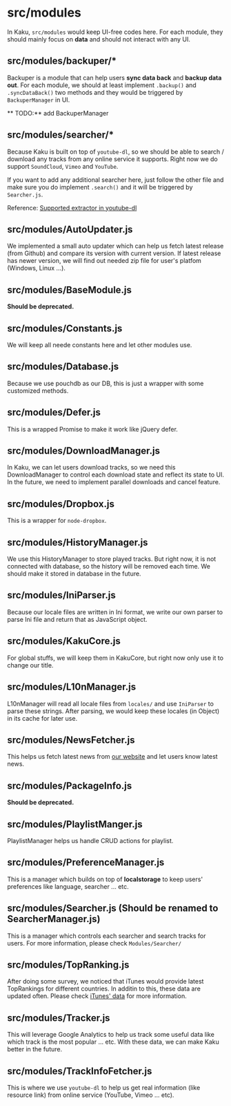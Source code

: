 # src/modules

In Kaku, `src/modules` would keep UI-free codes here. For each module, they should
mainly focus on **data** and should not interact with any UI.

## src/modules/backuper/*

Backuper is a module that can help users **sync data back** and **backup data out**.
For each module, we should at least implement `.backup()` and `.syncDataBack()`
two methods and they would be triggered by `BackuperManager` in UI.

** TODO:** add BackuperManager

## src/modules/searcher/*

Because Kaku is built on top of `youtube-dl`, so we should be able to search / download any
tracks from any online service it supports. Right now we do support `SoundCloud`,
`Vimeo` and `YouTube`.

If you want to add any additional searcher here, just follow the other file and make sure you
do implement `.search()` and it will be triggered by `Searcher.js`.

Reference: [Supported extractor in youtube-dl](https://github.com/rg3/youtube-dl/tree/master/youtube_dl/extractor)

## src/modules/AutoUpdater.js

We implemented a small auto updater which can help us fetch latest release (from Github) and compare its version with current version. If latest release has newer version, we will find out needed zip file for user's platfom (Windows, Linux ...).

## src/modules/BaseModule.js

**Should be deprecated.**

## src/modules/Constants.js

We will keep all neede constants here and let other modules use.

## src/modules/Database.js

Because we use pouchdb as our DB, this is just a wrapper with some customized methods.

## src/modules/Defer.js

This is a wrapped Promise to make it work like jQuery defer.

## src/modules/DownloadManager.js

In Kaku, we can let users download tracks, so we need this DownloadManager to control each download state and reflect its state to UI. In the future, we need to implement parallel downloads and cancel feature.

## src/modules/Dropbox.js

This is a wrapper for `node-dropbox`.

## src/modules/HistoryManager.js

We use this HistoryManager to store played tracks. But right now, it is not connected with database, so the history will be removed each time. We should make it stored in database in the future.

## src/modules/IniParser.js

Because our locale files are written in Ini format, we write our own parser to parse Ini file and return that as JavaScript object.

## src/modules/KakuCore.js

For global stuffs, we will keep them in KakuCore, but right now only use it to change our title.

## src/modules/L10nManager.js

L10nManager will read all locale files from `locales/` and use `IniParser` to parse these strings. After parsing, we would keep these locales (in Object) in its cache for later use.

## src/modules/NewsFetcher.js

This helps us fetch latest news from [our website](http://kaku.rocks/news.json) and let users know latest news.

## src/modules/PackageInfo.js

**Should be deprecated.**

## src/modules/PlaylistManger.js

PlaylistManager helps us handle CRUD actions for playlist.

## src/modules/PreferenceManager.js

This is a manager which builds on top of **localstorage** to keep users' preferences like language, searcher ... etc.

## src/modules/Searcher.js (Should be renamed to SearcherManager.js)

This is a manager which controls each searcher and search tracks for users. For more information, please check `Modules/Searcher/`

## src/modules/TopRanking.js

After doing some survey, we noticed that iTunes would provide latest TopRankings for different countries. In additin to this, these data are updated often. Please check [iTunes' data](https://rss.itunes.apple.com) for more information.

## src/modules/Tracker.js

This will leverage Google Analytics to help us track some useful data like which track is the most popular ... etc. With these data, we can make Kaku better in the future.

## src/modules/TrackInfoFetcher.js

This is where we use `youtube-dl` to help us get real information (like resource link) from online service (YouTube, Vimeo ... etc).
